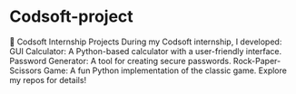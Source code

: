 # Codsoft-project
🚀 Codsoft Internship Projects During my Codsoft internship, I developed:  GUI Calculator: A Python-based calculator with a user-friendly interface. Password Generator: A tool for creating secure passwords. Rock-Paper-Scissors Game: A fun Python implementation of the classic game. Explore my repos for details!
